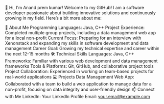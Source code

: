 👋 Hi, I'm Anand prem kumar!
Welcome to my GitHub! I am a software developer passionate about building innovative solutions and continuously growing in my field. Here’s a bit more about me:

🚀 About Me
Programming Languages: Java, C++
Project Experience: Completed multiple group projects, including a data management web app for a local non-profit
Current Focus: Preparing for an interview with Xenonstack and expanding my skills in software development and data management
Career Goal: Growing my technical expertise and career within the next 12-15 months
🛠️ Technical Skills
Languages: Java, C++
Frameworks: Familiar with various web development and data management frameworks
Tools & Platforms: Git, GitHub, and collaborative project tools
Project Collaboration: Experienced in working on team-based projects for real-world applications
💻 Projects
Data Management Web App: Collaborated with a team to build a web application to manage data for a non-profit, focusing on data integrity and user-friendly design
📫 Connect with Me
LinkedIn: Your LinkedIn Profile
Email: your.email@example.com
